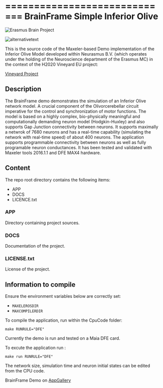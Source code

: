 =============================
BrainFrame Simple Inferior Olive
=============================

![Erasmus Brain Project](http://erasmusbrainproject.com/images/lampmonosmall.png)

![alternativetext](https://i.imgur.com/utU16hz.png)

This is the source code of the Maxeler-based Demo implementation of the Inferior Olive Model developed within Neurasmus B.V. (which operates under the holding of the Neuroscience department of the Erasmus MC) in the context of the H2020 Vineyard EU project:

[Vineyard Project](http://www.vineyard-h2020.eu/en/)

## Description

The BrainFrame demo demonstrates the simulation of an Inferior Olive network model. A crucial component of the Olivorcerebellar circuit imperative for the control and synchronization of motor functions. The model is based on a highly complex, bio-physically meaningful and computationally demanding neuron model (Hodgkin-Huxley) and also supports Gap Junction connectivity between neurons. It supports maximally a netwrok of 7680 neurons and has a real-time capability (simulating the network with real-time speed) of about 400 neurons. The application supports programmable connectivity between neurons as well as fully programable neuron conductances. It has been tested and validated with Maxeler tools 2016.1.1 and DFE MAX4 hardware. 

## Content

The repo root directory contains the following items:

- APP
- DOCS
- LICENCE.txt

### APP

Directory containing project sources.

### DOCS

Documentation of the project.
  
### LICENSE.txt

License of the project.

## Information to compile

Ensure the environment variables below are correctly set:
  * `MAXELEROSDIR`
  * `MAXCOMPILERDIR`

To compile the application, run within the CpuCode folder:

    make RUNRULE="DFE"

Currently the demo is run and tested on a Maia DFE card.

To excute the application run :

    make run RUNRULE="DFE"

The network size, simulation time and neuron initial states can be edited from the CPU code.

BrainFrame Demo on [AppGallery](http://appgallery.maxeler.com/) 

